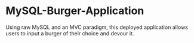 # MySQL-Burger-Application

Using raw MySQL and an MVC paradigm, this deployed application allows users to input a burger of their choice and devour it.
